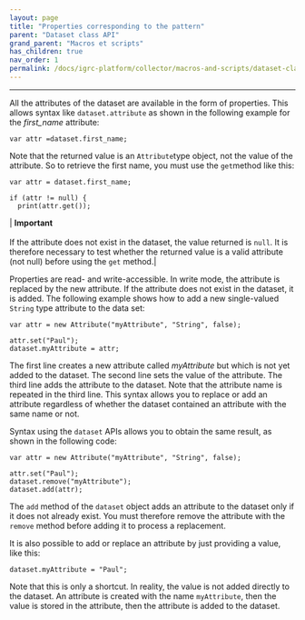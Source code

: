 ```yaml
---
layout: page
title: "Properties corresponding to the pattern"
parent: "Dataset class API"
grand_parent: "Macros et scripts"
has_children: true
nav_order: 1
permalink: /docs/igrc-platform/collector/macros-and-scripts/dataset-class-api/properties/
---
```

---

All the attributes of the dataset are available in the form of properties. This allows syntax like `dataset.attribute` as shown in the following example for the _first\_name_ attribute:   

`var attr =dataset.first_name;`

Note that the returned value is an `Attribute`type object, not the value of the attribute. So to retrieve the first name, you must use the `get`method like this:
```
var attr = dataset.first_name;

if (attr != null) {
  print(attr.get());

```

| **Important** <br><br> If the attribute does not exist in the dataset, the value returned is `null`. It is therefore necessary to test whether the returned value is a valid attribute (not null) before using the `get` method.|   

Properties are read- and write-accessible. In write mode, the attribute is replaced by the new attribute. If the attribute does not exist in the dataset, it is added. The following example shows how to add a new single-valued `String` type attribute to the data set:   
```
var attr = new Attribute("myAttribute", "String", false);

attr.set("Paul");
dataset.myAttribute = attr;
```

The first line creates a new attribute called _myAttribute_ but which is not yet added to the dataset. The second line sets the value of the attribute. The third line adds the attribute to the dataset. Note that the attribute name is repeated in the third line. This syntax allows you to replace or add an attribute regardless of whether the dataset contained an attribute with the same name or not.   

Syntax using the `dataset` APIs allows you to obtain the same result, as shown in the following code:   
```
var attr = new Attribute("myAttribute", "String", false);

attr.set("Paul");
dataset.remove("myAttribute");
dataset.add(attr);
```

The `add` method of the `dataset` object adds an attribute to the dataset only if it does not already exist. You must therefore remove the attribute with the `remove` method before adding it to process a replacement.    

It is also possible to add or replace an attribute by just providing a value, like this:   

`dataset.myAttribute = "Paul";`

Note that this is only a shortcut. In reality, the value is not added directly to the dataset. An attribute is created with the name `myAttribute`, then the value is stored in the attribute, then the attribute is added to the dataset.
